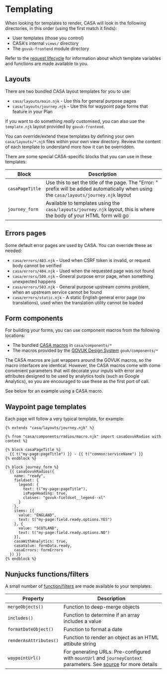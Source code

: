 # Templating

When looking for templates to render, CASA will look in the following directories, in this order (using the first match it finds):

* User templates (those you control)
* CASA's internal `views/` directory
* The `govuk-frontend` module directory

Refer to the [request lifecycle](request-lifecycle.md) for information about which template variables and functions are made available to you.


## Layouts

There are two bundled CASA layout templates for you to use:

* `casa/layouts/main.njk` - Use this for general purpose pages
* `casa/layouts/journey.njk` - Use this for waypoint page forms that feature in your Plan

If you want to do something _really_ customised, you can also use the `template.njk` layout provided by `govuk-frontend`.

You can override/extend these templates by defining your own `casa/layouts/*.njk` files within your own view directory. Review the content of each template to understand more how it can be overridden.

There are some special CASA-specific blocks that you can use in these templates:

| Block | Description |
|-------|-------------|
| `casaPageTitle` | Use this to set the title of the page. The "Error: " prefix will be added automatically when using the `casa/layouts/journey.njk` layout |
| `journey_form` | Available to templates using the `casa/layouts/journey.njk` layout, this is where the body of your HTML form will go |


## Errors pages

Some default error pages are used by CASA. You can override these as needed:

* `casa/errors/403.njk` - Used when CSRF token is invalid, or request body cannot be verified
* `casa/errors/404.njk` - Used when the requested page was not found
* `casa/errors/500.njk` - Gneeral purpose error page, when something unexpected happens
* `casa/errors/503.njk` - General purpose upstream comms problem, when an upstream service cannot be found
* `casa/errors/static.njk` - A static English general error page (no translations), used when the translation utility cannot be loaded


## Form components

For building your forms, you can use component macros from the following locations:

* The bundled [CASA macros](../views/casa/components/) in `casa/components/*`
* The macros provided by the [GOVUK Design System](https://design-system.service.gov.uk/components) `gouk/components/*`

The CASA macros are just wrappers around the GOVUK macros, so the macro interfaces are identical. However, the CASA macros come with come convenient parameters that will decorate your inputs with error and attributes designed to be used by analytics tools (such as Google Analytics), so you are encouraged to use these as the first port of call.

See below for an example using a CASA macro.


## Waypoint page templates

Each page will follow a very typical template, for example:

```jinja
{% extends "casa/layouts/journey.njk" %}

{% from "casa/components/radios/macro.njk" import casaGovukRadios with context %}

{% block casaPageTitle %}
  {{ t("my-page:pageTitle") }} - {{ t("common:serviceName") }}
{% endblock %}

{% block journey_form %}
  {{ casaGovukRadios({
    name: "ready",
    fieldset: {
      legend: {
        text: t("my-page:pageTitle"),
        isPageHeading: true,
        classes: "govuk-fieldset__legend--xl"
      }
    },
    items: [{
      value: "ENGLAND",
      text: t("my-page:field.ready.options.YES")
    }, {
      value: "SCOTLAND",
      text: t("my-page:field.ready.options.NO")
    }],
    casaWithAnalytics: true,
    casaValue: formData.ready,
    casaErrors: formErrors
  }) }}
{% endblock %}
```


## Nunjucks functions/filters

A small number of [function/filters](../src/lib/nunjucks-filters.js) are made available to your templates:

| Property | Description |
|----------|-------------|
| `mergeObjects()` | Function to deep-merge objects |
| `includes()` | Function to determine if an array includes a value |
| `formatDateObject()` | Function to format a date |
| `renderAsAttributes()` | Function to render an object as an HTML attibute string |
| `waypointUrl()` | For generating URLs. Pre-configured with `mountUrl` and `journeyContext` parameters. See [source](../src/lib/waypoint-url.js) for more details |
